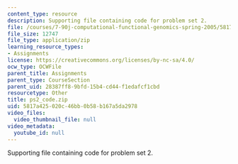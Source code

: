 ```yaml
---
content_type: resource
description: Supporting file containing code for problem set 2.
file: /courses/7-90j-computational-functional-genomics-spring-2005/5817a425020c46bb0b58b167a5da2978_ps2_code.zip
file_size: 12747
file_type: application/zip
learning_resource_types:
- Assignments
license: https://creativecommons.org/licenses/by-nc-sa/4.0/
ocw_type: OCWFile
parent_title: Assignments
parent_type: CourseSection
parent_uid: 28387ff8-9bfd-15b4-cd44-f1edafcf1cbd
resourcetype: Other
title: ps2_code.zip
uid: 5817a425-020c-46bb-0b58-b167a5da2978
video_files:
  video_thumbnail_file: null
video_metadata:
  youtube_id: null
---
```

Supporting file containing code for problem set 2.